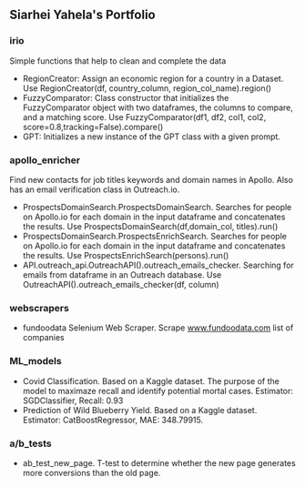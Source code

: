## Siarhei Yahela's Portfolio

### irio
Simple functions that help to clean and complete the data
- RegionCreator: Assign an economic region for a country in a Dataset. Use RegionCreator(df, country_column, region_col_name).region()
- FuzzyComparator: Class constructor that initializes the FuzzyComparator object with two dataframes, the columns to compare, and a matching score. Use FuzzyComparator(df1, df2, col1, col2, score=0.8,tracking=False).compare()
- GPT: Initializes a new instance of the GPT class with a given prompt.

### apollo_enricher
Find new contacts for job titles keywords and domain names in Apollo. Also has an email verification class in Outreach.io.
- ProspectsDomainSearch.ProspectsDomainSearch. Searches for people on Apollo.io for each domain in the input dataframe and concatenates the results. Use ProspectsDomainSearch(df,domain_col, titles).run()
- ProspectsDomainSearch.ProspectsEnrichSearch. Searches for people on Apollo.io for each domain in the input dataframe and concatenates the results. Use ProspectsEnrichSearch(persons).run()
- API.outreach_api.OutreachAPI().outreach_emails_checker. Searching for emails from dataframe in an Outreach database. Use OutreachAPI().outreach_emails_checker(df, column)

### webscrapers
- fundoodata Selenium Web Scraper. Scrape www.fundoodata.com list of companies

### ML_models
- Covid Classification. Based on a Kaggle dataset. The purpose of the model to maximaze recall and identify potential mortal cases. Estimator: SGDClassifier, Recall: 0.93
- Prediction of Wild Blueberry Yield. Based on a Kaggle dataset. Estimator: CatBoostRegressor, MAE: 348.79915.

### a/b_tests
- ab_test_new_page. T-test to determine whether the new page generates more conversions than the old page.
